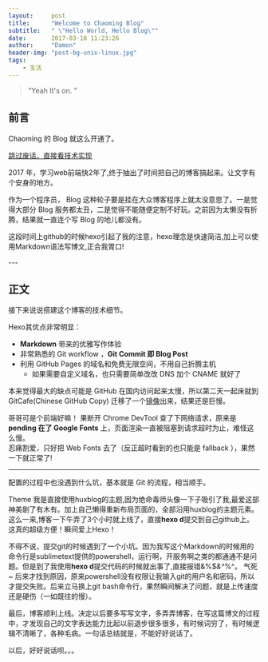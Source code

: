 ```yaml
---
layout:     post
title:      "Welcome to Chaoming Blog"
subtitle:   " \"Hello World, Hello Blog\""
date:       2017-03-18 11:23:26
author:     "Damon"
header-img: "post-bg-unix-linux.jpg"
tags:
    - 生活
---
```


> “Yeah It's on. ”


## 前言

Chaoming 的 Blog 就这么开通了。

[跳过废话，直接看技术实现 ](#build)



2017 年，学习web前端快2年了,终于抽出了时间把自己的博客搞起来。让文字有个安身的地方。


作为一个程序员， Blog 这种轮子要是挂在大众博客程序上就太没意思了。一是觉得大部分 Blog 服务都太丑，二是觉得不能随便定制不好玩。之前因为太懒没有折腾，结果就一直连个写 Blog 的地儿都没有。

这段时间上github的时候hexo引起了我的注意，hexo理念是快速简洁,加上可以使用Markdown语法写博文,正合我胃口!
<p id = "build"></p>
---

## 正文

接下来说说搭建这个博客的技术细节。  

Hexo其优点非常明显：

* **Markdown** 带来的优雅写作体验
* 非常熟悉的 Git workflow ，**Git Commit 即 Blog Post**
* 利用 GitHub Pages 的域名和免费无限空间，不用自己折腾主机
    * 如果需要自定义域名，也只需要简单改改 DNS 加个 CNAME 就好了


本来觉得最大的缺点可能是 GitHub 在国内访问起来太慢，所以第二天一起床就到 GitCafe(Chinese GitHub Copy) 迁移了一个[镜像](http://huxpro.gitcafe.io)出来，结果还是巨慢。

哥哥可是个前端好嘛！ 果断开 Chrome DevTool 查了下网络请求，原来是 **pending 在了 Google Fonts** 上，页面渲染一直被阻塞到请求超时为止，难怪这么慢。  
忍痛割爱，只好把 Web Fonts 去了（反正超时看到的也只能是 fallback ），果然一下就正常了!

---

配置的过程中也没遇到什么坑，基本就是 Git 的流程，相当顺手。

Theme 我是直接使用huxblog的主题,因为绝命毒师头像一下子吸引了我,最爱这部神美剧了有木有。加上自己懒得重新布局页面的，全部沿用huxblog的主题元素。这么一来,博客一下午弄了3个小时就上线了，直接**hexo d**提交到自己github上。这真的超级方便！瞬间爱上Hexo！

不得不说，提交git的时候遇到了一个小坑。因为我写这个Markdown的时候用的命令行是sublimetext提供的powershell，运行啊，开服务啊之类的都通通不是问题。但是到了我使用**hexo d**提交代码的时候就出事了,直接报错&%$*&^*%^。 气死~  后来才找到原因，原来powershell没有权限让我输入git的用户名和密码，所以才提交失败。后来立马换上git bash命令行，果然瞬间解决了问题，就是上传速度还是硬伤（一如既往的慢）。

最后，博客顺利上线。决定以后要多写写文字，多弄弄博客，在写这篇博文的过程中，才发现自己的文字表达能力比起以前退步很多很多，有时候词穷了，有时候逻辑不清晰了，各种毛病。一句话总结就是，不能好好说话了。

以后，好好说话呗。。。



